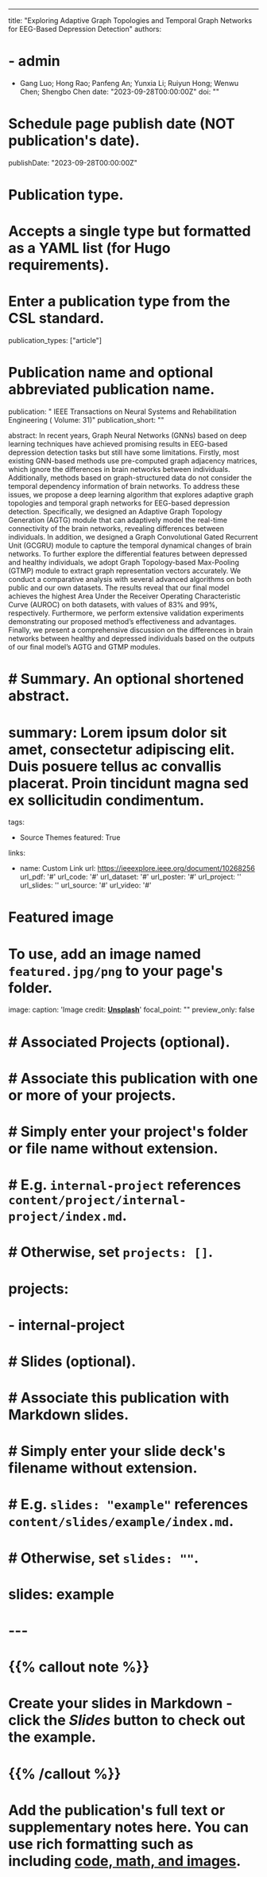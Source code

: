---
title: "Exploring Adaptive Graph Topologies and Temporal Graph Networks for EEG-Based Depression Detection"
authors:
# - admin
- Gang Luo; Hong Rao; Panfeng An; Yunxia Li; Ruiyun Hong; Wenwu Chen; Shengbo Chen
date: "2023-09-28T00:00:00Z"
doi: ""

# Schedule page publish date (NOT publication's date).
publishDate: "2023-09-28T00:00:00Z"

# Publication type.
# Accepts a single type but formatted as a YAML list (for Hugo requirements).
# Enter a publication type from the CSL standard.
publication_types: ["article"]

# Publication name and optional abbreviated publication name.
publication: " IEEE Transactions on Neural Systems and Rehabilitation Engineering ( Volume: 31)"
publication_short: ""

abstract: In recent years, Graph Neural Networks (GNNs) based on deep learning techniques have achieved promising results in EEG-based depression detection tasks but still have some limitations. Firstly, most existing GNN-based methods use pre-computed graph adjacency matrices, which ignore the differences in brain networks between individuals. Additionally, methods based on graph-structured data do not consider the temporal dependency information of brain networks. To address these issues, we propose a deep learning algorithm that explores adaptive graph topologies and temporal graph networks for EEG-based depression detection. Specifically, we designed an Adaptive Graph Topology Generation (AGTG) module that can adaptively model the real-time connectivity of the brain networks, revealing differences between individuals. In addition, we designed a Graph Convolutional Gated Recurrent Unit (GCGRU) module to capture the temporal dynamical changes of brain networks. To further explore the differential features between depressed and healthy individuals, we adopt Graph Topology-based Max-Pooling (GTMP) module to extract graph representation vectors accurately. We conduct a comparative analysis with several advanced algorithms on both public and our own datasets. The results reveal that our final model achieves the highest Area Under the Receiver Operating Characteristic Curve (AUROC) on both datasets, with values of 83% and 99%, respectively. Furthermore, we perform extensive validation experiments demonstrating our proposed method’s effectiveness and advantages. Finally, we present a comprehensive discussion on the differences in brain networks between healthy and depressed individuals based on the outputs of our final model’s AGTG and GTMP modules.

# # Summary. An optional shortened abstract.
# summary: Lorem ipsum dolor sit amet, consectetur adipiscing elit. Duis posuere tellus ac convallis placerat. Proin tincidunt magna sed ex sollicitudin condimentum.

tags:
- Source Themes
featured: True

links:
- name: Custom Link
  url: https://ieeexplore.ieee.org/document/10268256
url_pdf: '#'
url_code: '#'
url_dataset: '#'
url_poster: '#'
url_project: ''
url_slides: ''
url_source: '#'
url_video: '#'

# Featured image
# To use, add an image named `featured.jpg/png` to your page's folder. 
image:
  caption: 'Image credit: [**Unsplash**](https://unsplash.com/photos/s9CC2SKySJM)'
  focal_point: ""
  preview_only: false

# # Associated Projects (optional).
# #   Associate this publication with one or more of your projects.
# #   Simply enter your project's folder or file name without extension.
# #   E.g. `internal-project` references `content/project/internal-project/index.md`.
# #   Otherwise, set `projects: []`.
# projects:
# - internal-project

# # Slides (optional).
# #   Associate this publication with Markdown slides.
# #   Simply enter your slide deck's filename without extension.
# #   E.g. `slides: "example"` references `content/slides/example/index.md`.
# #   Otherwise, set `slides: ""`.
# slides: example
# ---

# {{% callout note %}}
# Create your slides in Markdown - click the *Slides* button to check out the example.
# {{% /callout %}}

# Add the publication's **full text** or **supplementary notes** here. You can use rich formatting such as including [code, math, and images](https://docs.hugoblox.com/content/writing-markdown-latex/).
